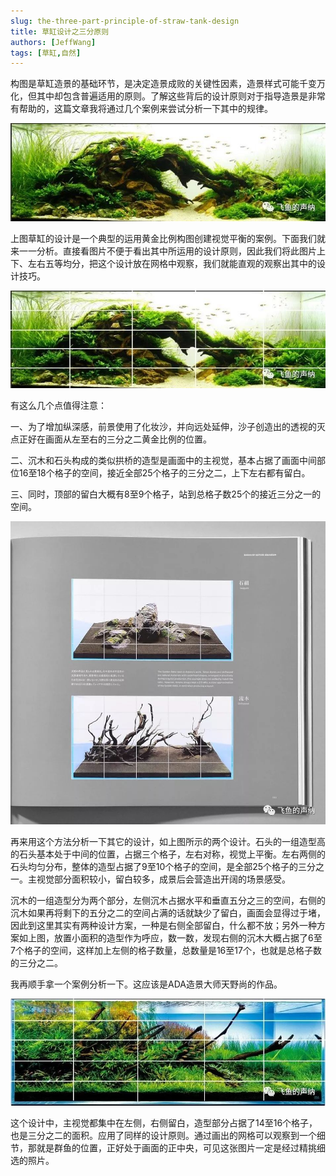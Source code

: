 ```yaml
---
slug: the-three-part-principle-of-straw-tank-design
title: 草缸设计之三分原则
authors: [JeffWang]
tags: [草缸,自然]
---
```


构图是草缸造景的基础环节，是决定造景成败的关键性因素，造景样式可能千变万化，但其中却包含普遍适用的原则。了解这些背后的设计原则对于指导造景是非常有帮助的，这篇文章我将通过几个案例来尝试分析一下其中的规律。


![Docusaurus Plushie](./1.jpeg)


上图草缸的设计是一个典型的运用黄金比例构图创建视觉平衡的案例。下面我们就来一一分析。直接看图片不便于看出其中所运用的设计原则，因此我们将此图片上下、左右五等均分，把这个设计放在网格中观察，我们就能直观的观察出其中的设计技巧。


![Docusaurus Plushie](./2.jpeg)


有这么几个点值得注意：

一、为了增加纵深感，前景使用了化妆沙，并向远处延伸，沙子创造出的透视的灭点正好在画面从左至右的三分之二黄金比例的位置。

二、沉木和石头构成的类似拱桥的造型是画面中的主视觉，基本占据了画面中间部位16至18个格子的空间，接近全部25个格子的三分之二，上下左右都有留白。

三、同时，顶部的留白大概有8至9个格子，站到总格子数25个的接近三分之一的空间。


![Docusaurus Plushie](./3.jpeg)


再来用这个方法分析一下其它的设计，如上图所示的两个设计。石头的一组造型高的石头基本处于中间的位置，占据三个格子，左右对称，视觉上平衡。左右两侧的石头均匀分布，整体的造型占据了9至10个格子的空间，是全部25个格子的三分之一。主视觉部分面积较小，留白较多，成景后会营造出开阔的场景感受。

沉木的一组造型分为两个部分，左侧沉木占据水平和垂直五分之三的空间，右侧的沉木如果再将剩下的五分之二的空间占满的话就缺少了留白，画面会显得过于堵，因此到这里其实有两种设计方案，一种是右侧全部留白，什么都不放；另外一种方案如上图，放置小面积的造型作为呼应，数一数，发现右侧的沉木大概占据了6至7个格子的空间，这样加上左侧的格子数量，总数量是16至17个，也就是总格子数的三分之二。

我再顺手拿一个案例分析一下。这应该是ADA造景大师天野尚的作品。


![Docusaurus Plushie](./4.jpeg)


这个设计中，主视觉都集中在左侧，右侧留白，造型部分占据了14至16个格子，也是三分之二的面积。应用了同样的设计原则。通过画出的网格可以观察到一个细节，那就是群鱼的位置，正好处于画面的正中央，可见这张图片一定是经过精挑细选的照片。